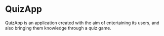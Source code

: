 # QuizApp
QuizApp is an application created with the aim of entertaining its users, and also bringing them knowledge through a quiz game.
